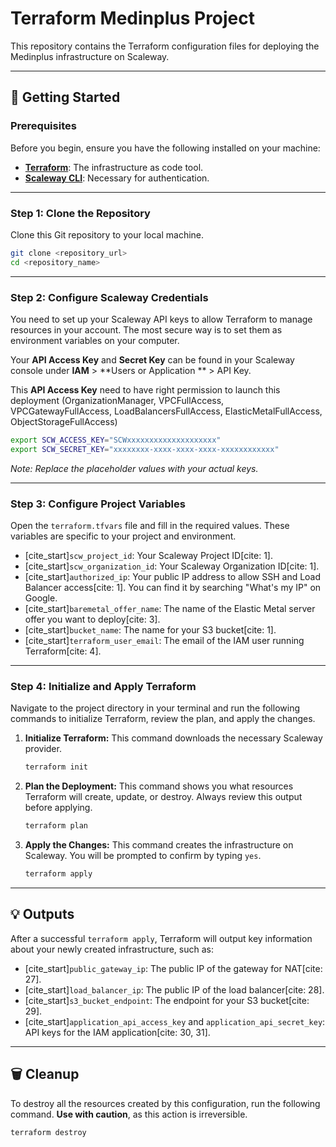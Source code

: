 # Terraform Medinplus Project

This repository contains the Terraform configuration files for deploying the Medinplus infrastructure on Scaleway.

-----

## 🚀 Getting Started

### Prerequisites

Before you begin, ensure you have the following installed on your machine:

  * **[Terraform](https://www.terraform.io/downloads.html)**: The infrastructure as code tool.
  * **[Scaleway CLI](https://www.scaleway.com/en/cli/)**: Necessary for authentication.

-----

### Step 1: Clone the Repository

Clone this Git repository to your local machine.

```sh
git clone <repository_url>
cd <repository_name>
```

-----

### Step 2: Configure Scaleway Credentials

You need to set up your Scaleway API keys to allow Terraform to manage resources in your account. The most secure way is to set them as environment variables on your computer.

Your **API Access Key** and **Secret Key** can be found in your Scaleway console under **IAM** \> **Users or Application ** \> API Key.

This **API Access Key** need to have right permission to launch this deployment (OrganizationManager, VPCFullAccess, VPCGatewayFullAccess, LoadBalancersFullAccess, ElasticMetalFullAccess, ObjectStorageFullAccess)

```sh
export SCW_ACCESS_KEY="SCWxxxxxxxxxxxxxxxxxxxx"
export SCW_SECRET_KEY="xxxxxxxx-xxxx-xxxx-xxxx-xxxxxxxxxxxx"
```

*Note: Replace the placeholder values with your actual keys.*

-----

### Step 3: Configure Project Variables

Open the `terraform.tfvars` file and fill in the required values. These variables are specific to your project and environment.

  * [cite\_start]`scw_project_id`: Your Scaleway Project ID[cite: 1].
  * [cite\_start]`scw_organization_id`: Your Scaleway Organization ID[cite: 1].
  * [cite\_start]`authorized_ip`: Your public IP address to allow SSH and Load Balancer access[cite: 1]. You can find it by searching "What's my IP" on Google.
  * [cite\_start]`baremetal_offer_name`: The name of the Elastic Metal server offer you want to deploy[cite: 3].
  * [cite\_start]`bucket_name`: The name for your S3 bucket[cite: 1].
  * [cite\_start]`terraform_user_email`: The email of the IAM user running Terraform[cite: 4].

-----

### Step 4: Initialize and Apply Terraform

Navigate to the project directory in your terminal and run the following commands to initialize Terraform, review the plan, and apply the changes.

1.  **Initialize Terraform:**
    This command downloads the necessary Scaleway provider.

    ```sh
    terraform init
    ```

2.  **Plan the Deployment:**
    This command shows you what resources Terraform will create, update, or destroy. Always review this output before applying.

    ```sh
    terraform plan
    ```

3.  **Apply the Changes:**
    This command creates the infrastructure on Scaleway. You will be prompted to confirm by typing `yes`.

    ```sh
    terraform apply
    ```

-----

## 💡 Outputs

After a successful `terraform apply`, Terraform will output key information about your newly created infrastructure, such as:

  * [cite\_start]`public_gateway_ip`: The public IP of the gateway for NAT[cite: 27].
  * [cite\_start]`load_balancer_ip`: The public IP of the load balancer[cite: 28].
  * [cite\_start]`s3_bucket_endpoint`: The endpoint for your S3 bucket[cite: 29].
  * [cite\_start]`application_api_access_key` and `application_api_secret_key`: API keys for the IAM application[cite: 30, 31].

-----

## 🗑️ Cleanup

To destroy all the resources created by this configuration, run the following command. **Use with caution**, as this action is irreversible.

```sh
terraform destroy
```
